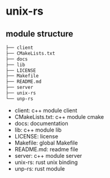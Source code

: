 # unix-rs

## module structure
```bash
├── client
├── CMakeLists.txt
├── docs
├── lib
├── LICENSE
├── Makefile
├── README.md
├── server
├── unix-rs
└── unp-rs
```
* client: c++ module client
* CMakeLists.txt: c++ module cmake
* docs: documentation
* lib: c++ module lib
* LICENSE: license
* Makefile: global Makefile
* README.md: readme file
* server: c++ module server
* unix-rs: rust unix binding
* unp-rs: rust module